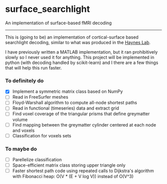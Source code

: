 # surface_searchlight
An implementation of surface-based fMRI decoding

***

This is (going to be) an implementation of cortical-surface based searchlight decoding, similar to what was produced in the [Haynes Lab](https://sites.google.com/site/hayneslab/projects/surface-based-decoding). 

I have previously written a MATLAB implementation, but it ran prohibitively slowly so I never used it for anything. This project will be implemented in python (with decoding handled by scikit-learn) and I there are a few things that will help this run faster. 

### To definitely do

* [x] Implement a symmetric matrix class based on NumPy
* [ ] Read in FreeSurfer meshes
* [ ] Floyd-Warshall algorithm to compute all-node shortest paths
* [ ] Read in functional (timeseries) data and extract grid
* [ ] Find voxel coverage of the triangular prisms that define greymatter volume
* [ ] Find mapping between the greymatter cylinder centered at each node and voxels
* [ ] Classification for voxels sets

### To maybe do

* [ ] Parellelize classification
* [ ] Space-efficient matrix class storing upper triangle only
* [ ] Faster shortest path code using repeated calls to Dijkstra's algorithm with Fibonacci heap: O(V * (E + V log V)) instead of O(V^3)
